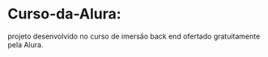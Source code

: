 # Curso-da-Alura:

projeto desenvolvido no curso de imersão back end ofertado gratuitamente pela Alura.
